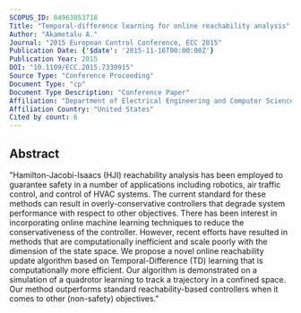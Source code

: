 ```yaml
---
SCOPUS_ID: 84963853718
Title: "Temporal-difference learning for online reachability analysis"
Author: "Akametalu A."
Journal: "2015 European Control Conference, ECC 2015"
Publication Date: {'$date': '2015-11-16T00:00:00Z'}
Publication Year: 2015
DOI: "10.1109/ECC.2015.7330915"
Source Type: "Conference Proceeding"
Document Type: "cp"
Document Type Description: "Conference Paper"
Affiliation: "Department of Electrical Engineering and Computer Sciences"
Affiliation Country: "United States"
Cited by count: 6
---
```


## Abstract
"Hamilton-Jacobi-Isaacs (HJI) reachability analysis has been employed to guarantee safety in a number of applications including robotics, air traffic control, and control of HVAC systems. The current standard for these methods can result in overly-conservative controllers that degrade system performance with respect to other objectives. There has been interest in incorporating online machine learning techniques to reduce the conservativeness of the controller. However, recent efforts have resulted in methods that are computationally inefficient and scale poorly with the dimension of the state space. We propose a novel online reachability update algorithm based on Temporal-Difference (TD) learning that is computationally more efficient. Our algorithm is demonstrated on a simulation of a quadrotor learning to track a trajectory in a confined space. Our method outperforms standard reachability-based controllers when it comes to other (non-safety) objectives."
